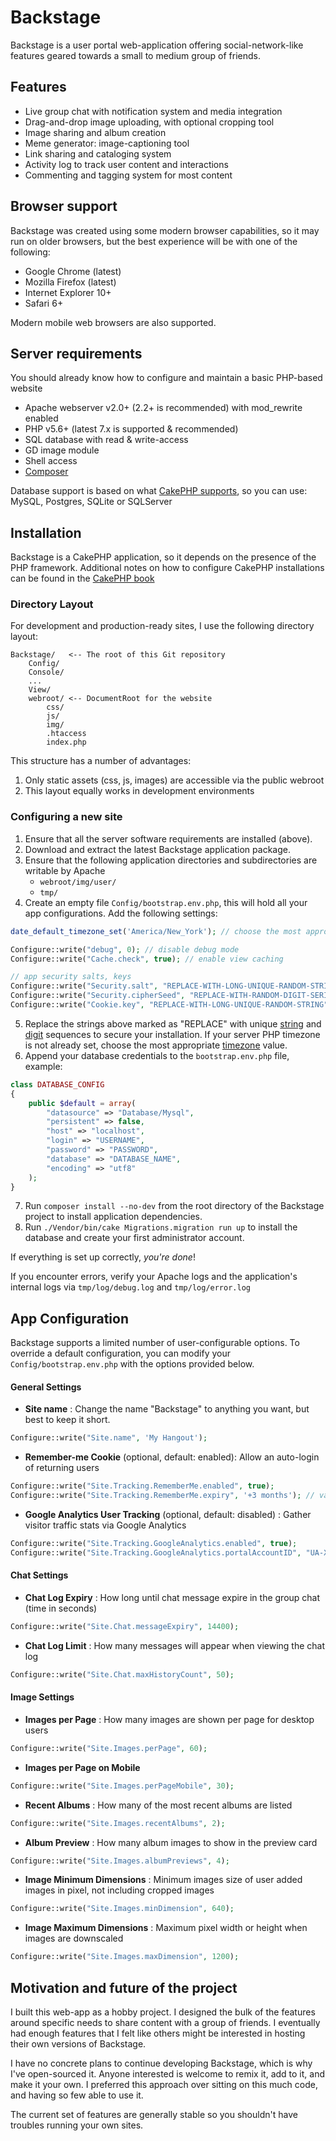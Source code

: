# Backstage

Backstage is a user portal web-application offering social-network-like features geared towards a small to medium group of friends.

## Features
* Live group chat with notification system and media integration
* Drag-and-drop image uploading, with optional cropping tool
* Image sharing and album creation
* Meme generator: image-captioning tool
* Link sharing and cataloging system
* Activity log to track user content and interactions
* Commenting and tagging system for most content

## Browser support

Backstage was created using some modern browser capabilities, so it may run on older browsers, but the best experience will be with one of the following:

* Google Chrome (latest)
* Mozilla Firefox (latest)
* Internet Explorer 10+
* Safari 6+

Modern mobile web browsers are also supported.

## Server requirements

You should already know how to configure and maintain a basic PHP-based website

* Apache webserver v2.0+ (2.2+ is recommended) with mod_rewrite enabled
* PHP v5.6+ (latest 7.x is supported & recommended)
* SQL database with read & write-access
* GD image module
* Shell access
* [Composer][ComposerInstallation]

Database support is based on what [CakePHP supports][CakePHPDataSources], so you can use: MySQL, Postgres, SQLite or SQLServer

## Installation

Backstage is a CakePHP application, so it depends on the presence of the PHP framework. Additional notes on how to configure CakePHP installations can be found in the [CakePHP book][CakePHPBookInstallation]

### Directory Layout

For development and production-ready sites, I use the following directory layout:
```text
Backstage/   <-- The root of this Git repository
	Config/
	Console/
	...
	View/
	webroot/ <-- DocumentRoot for the website
		css/
		js/
		img/
		.htaccess
		index.php
```
This structure has a number of advantages:

1. Only static assets (css, js, images) are accessible via the public webroot
2. This layout equally works in development environments

### Configuring a new site

1. Ensure that all the server software requirements are installed (above).
2. Download and extract the latest Backstage application package.
3. Ensure that the following application directories and subdirectories are writable by Apache
	* `webroot/img/user/`
	* `tmp/`
4. Create an empty file `Config/bootstrap.env.php`, this will hold all your app configurations. Add the following settings:
```php
date_default_timezone_set('America/New_York'); // choose the most appropriate value for your installation

Configure::write("debug", 0); // disable debug mode
Configure::write("Cache.check", true); // enable view caching

// app security salts, keys
Configure::write("Security.salt", "REPLACE-WITH-LONG-UNIQUE-RANDOM-STRING");
Configure::write("Security.cipherSeed", "REPLACE-WITH-RANDOM-DIGIT-SERIES"); // digits only
Configure::write("Cookie.key", "REPLACE-WITH-LONG-UNIQUE-RANDOM-STRING");
```

5. Replace the strings above marked as "REPLACE" with unique [string][RandomStrings] and [digit][RandomDigits] sequences to secure your installation. If your server PHP timezone is not already set, choose the most appropriate [timezone][PHPTimezones] value.
6. Append your database credentials to the `bootstrap.env.php` file, example:
```php
class DATABASE_CONFIG
{
	public $default = array(
		"datasource" => "Database/Mysql",
		"persistent" => false,
		"host" => "localhost",
		"login" => "USERNAME",
		"password" => "PASSWORD",
		"database" => "DATABASE_NAME",
		"encoding" => "utf8"
	);
}
```
7. Run `composer install --no-dev` from the root directory of the Backstage project to install application dependencies.
8. Run `./Vendor/bin/cake Migrations.migration run up` to install the database and create your first administrator account.

If everything is set up correctly, _you're done_!

If you encounter errors, verify your Apache logs and the application's internal logs via `tmp/log/debug.log` and `tmp/log/error.log`

## App Configuration

Backstage supports a limited number of user-configurable options. To override a default configuration, you can modify your `Config/bootstrap.env.php` with the options provided below.

#### General Settings

* **Site name** : Change the name "Backstage" to anything you want, but best to keep it short.
```php
Configure::write("Site.name", 'My Hangout');
```
* **Remember-me Cookie** (optional, default: enabled): Allow an auto-login of returning users
```php
Configure::write("Site.Tracking.RememberMe.enabled", true);
Configure::write("Site.Tracking.RememberMe.expiry", '+3 months'); // validity period since the last login
```
* **Google Analytics User Tracking** (optional, default: disabled) : Gather visitor traffic stats via Google Analytics
```php
Configure::write("Site.Tracking.GoogleAnalytics.enabled", true);
Configure::write("Site.Tracking.GoogleAnalytics.portalAccountID", "UA-XXXXXXXXX-1");
```

#### Chat Settings

* **Chat Log Expiry** : How long until chat message expire in the group chat (time in seconds)
```php
Configure::write("Site.Chat.messageExpiry", 14400);
```
* **Chat Log Limit** : How many messages will appear when viewing the chat log
```php
Configure::write("Site.Chat.maxHistoryCount", 50);
```

#### Image Settings

* **Images per Page** : How many images are shown per page for desktop users
```php
Configure::write("Site.Images.perPage", 60);
```
* **Images per Page on Mobile**
```php
Configure::write("Site.Images.perPageMobile", 30);
```
* **Recent Albums** : How many of the most recent albums are listed
```php
Configure::write("Site.Images.recentAlbums", 2);
```
* **Album Preview** : How many album images to show in the preview card
```php
Configure::write("Site.Images.albumPreviews", 4);
```
* **Image Minimum Dimensions** : Minimum images size of user added images in pixel, not including cropped images
```php
Configure::write("Site.Images.minDimension", 640);
```
* **Image Maximum Dimensions** : Maximum pixel width or height when images are downscaled
```php
Configure::write("Site.Images.maxDimension", 1200);
```

## Motivation and future of the project

I built this web-app as a hobby project. I designed the bulk of the features around specific needs to share content with a group of friends. I eventually had enough features that I felt like others might be interested in hosting their own versions of Backstage.

I have no concrete plans to continue developing Backstage, which is why I've open-sourced it. Anyone interested is welcome to remix it, add to it, and make it your own. I preferred this approach over sitting on this much code, and having so few able to use it.

The current set of features are generally stable so you shouldn't have troubles running your own sites.

[CakePHPBookInstallation]: http://book.cakephp.org/2.0/en/installation.html
[CakePHPDataSources]: http://book.cakephp.org/2.0/en/models/datasources.html
[RandomStrings]: https://api.wordpress.org/secret-key/1.1/salt/
[RandomDigits]: https://www.random.org/strings/?num=20&len=20&digits=on&unique=on&format=plain
[ComposerInstallation]: https://getcomposer.org/doc/00-intro.md
[PHPTimezones]: https://www.php.net/manual/en/timezones.php